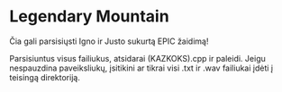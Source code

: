 # Legendary Mountain
 Čia gali parsisiųsti Igno ir Justo sukurtą EPIC žaidimą!

Parsisiuntus visus failiukus, atsidarai (KAZKOKS).cpp ir paleidi. Jeigu nespauzdina paveiksliukų, įsitikini ar tikrai visi .txt ir .wav failiukai įdėti į teisingą direktoriją.

 
